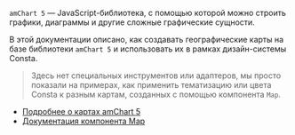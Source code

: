 `amChart 5` — JavaScript-библиотека, с помощью которой можно строить графики, диаграммы и другие сложные графические сущности.

В этой документации описано, как создавать географические карты на базе библиотеки `amChart 5` и использовать их в рамках дизайн-системы Consta.

> Здесь нет специальных инструментов или адаптеров, мы просто показали на примерах,
> как применить тематизацию или цвета Consta к разным картам, созданных с помощью
> компонента `Map`.

- [Подробнее о картах amChart 5](https://www.amcharts.com/javascript-maps/)
- [Документация компонента Map](https://www.amcharts.com/docs/v5/charts/map-chart/)
